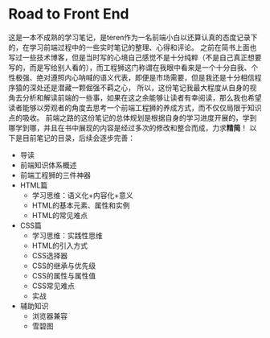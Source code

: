# Road to Front End
这是一本不成熟的学习笔记，是teren作为一名前端小白以还算认真的态度记录下的，在学习前端过程中的一些实时笔记的整理、心得和评论。
之前在简书上面也写过一些技术博客，但是当时写的心境自己感觉不是十分纯粹（不是自己真正想要写的，而是写给别人看的），而工程狮这门称谓在我眼中看来是一个十分自我、个性极强、绝对遵照内心呐喊的语义代表，即便是市场需要，但是我还是十分相信程序猿的深处还是潜藏一颗倔强不羁之心，
所以，这份笔记我最大程度从自身的视角去分析和解读前端的一些事，如果在这之余能够让读者有幸阅读，那么我也希望读者能够以旁观者的角度去思考一个前端工程狮的养成方式，而不仅仅局限于知识点的吸收。
前端之路的这份笔记的总体规划是根据自身的学习进度开展的，学到哪学到哪，并且在书中展现的内容是经过多次的修改和整合而成，力求**精简**！
以下是目前笔记的目录，后续会逐步完善：
- 导读
- 前端知识体系概述 
- 前端工程狮的三件神器
- HTML篇
  - 学习思维：语义化+内容化+意义
  - HTML的基本元素、属性和实例
  - HTML的常见难点
- CSS篇
  - 学习思维：实践性思维
  - HTML的引入方式
  - CSS选择器
  - CSS的继承与优先级
  - CSS的属性与属性值
  - CSS常见难点
  - 实战
- 辅助知识
  - 浏览器兼容
  - 雪碧图
   





